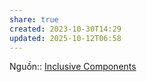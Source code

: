 ```yaml
---
share: true
created: 2023-10-30T14:29
updated: 2025-10-12T06:58
---
```

Nguồn:: [Inclusive Components](https://inclusive-components.design/)